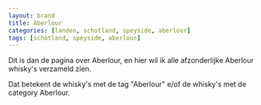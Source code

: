 ```yaml
---
layout: brand
title: Aberlour
categories: [landen, schotland, speyside, aberlour]
tags: [schotland, speyside, aberlour]
---
```


Dit is dan de pagina over Aberlour, en hier wil ik alle afzonderlijke Aberlour whisky's verzameld zien.

Dat betekent de whisky's met de tag "Aberlour" e/of de whisky's met de category Aberlour.



